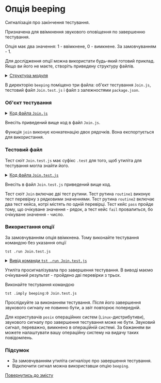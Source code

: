 # Опція beeping

Сигналізація про закінчення тестування.

Призначена для ввімкнення звукового оповіщення по завершенню тестування.

Опція має два значення: 1 - ввімкнене, 0 - вимкнене. За замовчуванням - 1.

Для дослідження опції можна використати будь-який готовий приклад. Якщо ви його не маєте, створіть приведену структуру файлів.

<details>
  <summary><u>Структура модуля</u></summary>

```
beeping
    ├── Join.js
    ├── Join.test.js    
    └── package.json
```

</details>

В директорію `beeping` поміщено три файла: об'єкт тестування `Join.js`, тестовий файл `Join.test.js` і файл з залежностями `package.json`.

### Об'єкт тестування

<details>
    <summary><u>Код файла <code>Join.js</code></u></summary>

```js    
module.exports.join = function( a, b )
{
  return String( a ) + String( b );
}
```

</details>

Внесіть приведений вище код в файл `Join.js`.

Функція `join` виконує конкатенацію двох рядочків. Вона експортується для використання.

### Тестовий файл

Тест сюіт `Join.test.js` має суфікс `.test` для того, щоб утиліта для тестування могла знайти його.

<details>
    <summary><u>Код файла <code>Join.test.js</code></u></summary>

```js
let _ = require( 'wTesting' );
let Join = require( './Join.js' );

//

function routine1( test )
{
  test.identical( Join.join( 'Hello ', 'world!' ), 'Hello world!' );
}

//

function routine2( test )
{

  test.case = 'pass';
  test.identical( Join.join( 1, 3 ), '13' );

  test.case = 'fail';
  test.identical( Join.join( 1, 3 ), 13 );

}

//

let Self =
{
  name : 'Join',
  tests :
  {
    routine1,
    routine2,
  }
}

//

Self = wTestSuite( Self );
if( typeof module !== 'undefined' && !module.parent )
wTester.test( Self.name );
```

</details>

Внесіть в файл `Join.test.js` приведений вище код.

Тест сюіт `Join` включає дві тест рутини. Тест рутина `routine1` виконує тест перевірку з рядковими значеннями. Тест рутина `routine2` включає два тест кейса, котрі містять по одній перевірці. Тест кейс `pass` пройде тому, що очікуване значення - рядок, а тест кейс `fail` провалиться, бо очікуване значення - число.

### Використання опції

За замовчуванням опція ввімкнена. Тому виконайте тестування командою без указання опції

```
tst .run Join.test.js
```

<details>
  <summary><u>Вивід команди <code>tst .run Join.test.js</code></u></summary>

```
[user@user ~]$ tst .run Join.test.js
Running test suite ( Join ) ..
    at  /.../Join.test.js:38

      Passed test routine ( Join / routine1 ) in 0.056s
        Test check ( Join / routine2 / fail # 2 ) ... failed
      Failed test routine ( Join / routine2 ) in 0.059s

    Passed test checks 2 / 3
    Passed test cases 1 / 2
    Passed test routines 1 / 2
    Test suite ( Join ) ... in 0.246s ... failed



  Testing ... in 0.303s ... failed
```

</details>

Утиліта просигналізувала про завершення тестування. В виводі маємо очікуваний результат - пройдено дві перевірки з трьох.

Виконайте тестування командою

```
tst .imply beeping:0 Join.test.js 
```

Прослідкуйте за виконанням тестування. Після його завершення звукового сигналу не повинно бути, а звіт повторює попередній.

Для користувачів `posix` операційних систем (`Linux`-дистрибутиви), звукового сигналу про завершення тестування може не бути. Звуковий сигнал, переважно, вимкнено в операційній системі. За бажанням ви можете налаштувати вашу операційну систему на видачу таких повідомлень.

### Підсумок

- За замовчуванням утиліта сигналізує про завершення тестування.
- Відключити сигнал можна використавши опцію `beeping`.

[Повернутись до змісту](../README.md#tutorials)
